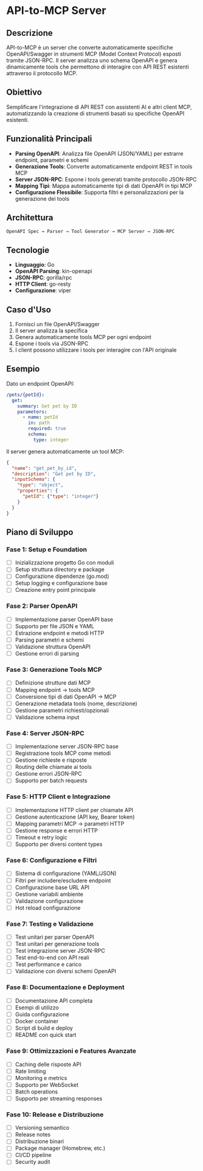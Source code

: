 # API-to-MCP Server

## Descrizione

API-to-MCP è un server che converte automaticamente specifiche OpenAPI/Swagger in strumenti MCP (Model Context Protocol) esposti tramite JSON-RPC. Il server analizza uno schema OpenAPI e genera dinamicamente tools che permettono di interagire con API REST esistenti attraverso il protocollo MCP.

## Obiettivo

Semplificare l'integrazione di API REST con assistenti AI e altri client MCP, automatizzando la creazione di strumenti basati su specifiche OpenAPI esistenti.

## Funzionalità Principali

- **Parsing OpenAPI**: Analizza file OpenAPI (JSON/YAML) per estrarre endpoint, parametri e schemi
- **Generazione Tools**: Converte automaticamente endpoint REST in tools MCP
- **Server JSON-RPC**: Espone i tools generati tramite protocollo JSON-RPC
- **Mapping Tipi**: Mappa automaticamente tipi di dati OpenAPI in tipi MCP
- **Configurazione Flessibile**: Supporta filtri e personalizzazioni per la generazione dei tools

## Architettura

```
OpenAPI Spec → Parser → Tool Generator → MCP Server → JSON-RPC
```

## Tecnologie

- **Linguaggio**: Go
- **OpenAPI Parsing**: kin-openapi
- **JSON-RPC**: gorilla/rpc
- **HTTP Client**: go-resty
- **Configurazione**: viper

## Caso d'Uso

1. Fornisci un file OpenAPI/Swagger
2. Il server analizza la specifica
3. Genera automaticamente tools MCP per ogni endpoint
4. Espone i tools via JSON-RPC
5. I client possono utilizzare i tools per interagire con l'API originale

## Esempio

Dato un endpoint OpenAPI:
```yaml
/pets/{petId}:
  get:
    summary: Get pet by ID
    parameters:
      - name: petId
        in: path
        required: true
        schema:
          type: integer
```

Il server genera automaticamente un tool MCP:
```json
{
  "name": "get_pet_by_id",
  "description": "Get pet by ID",
  "inputSchema": {
    "type": "object",
    "properties": {
      "petId": {"type": "integer"}
    }
  }
}
```

## Piano di Sviluppo

### Fase 1: Setup e Foundation
- [ ] Inizializzazione progetto Go con moduli
- [ ] Setup struttura directory e package
- [ ] Configurazione dipendenze (go.mod)
- [ ] Setup logging e configurazione base
- [ ] Creazione entry point principale

### Fase 2: Parser OpenAPI
- [ ] Implementazione parser OpenAPI base
- [ ] Supporto per file JSON e YAML
- [ ] Estrazione endpoint e metodi HTTP
- [ ] Parsing parametri e schemi
- [ ] Validazione struttura OpenAPI
- [ ] Gestione errori di parsing

### Fase 3: Generazione Tools MCP
- [ ] Definizione strutture dati MCP
- [ ] Mapping endpoint → tools MCP
- [ ] Conversione tipi di dati OpenAPI → MCP
- [ ] Generazione metadata tools (nome, descrizione)
- [ ] Gestione parametri richiesti/opzionali
- [ ] Validazione schema input

### Fase 4: Server JSON-RPC
- [ ] Implementazione server JSON-RPC base
- [ ] Registrazione tools MCP come metodi
- [ ] Gestione richieste e risposte
- [ ] Routing delle chiamate ai tools
- [ ] Gestione errori JSON-RPC
- [ ] Supporto per batch requests

### Fase 5: HTTP Client e Integrazione
- [ ] Implementazione HTTP client per chiamate API
- [ ] Gestione autenticazione (API key, Bearer token)
- [ ] Mapping parametri MCP → parametri HTTP
- [ ] Gestione response e errori HTTP
- [ ] Timeout e retry logic
- [ ] Supporto per diversi content types

### Fase 6: Configurazione e Filtri
- [ ] Sistema di configurazione (YAML/JSON)
- [ ] Filtri per includere/escludere endpoint
- [ ] Configurazione base URL API
- [ ] Gestione variabili ambiente
- [ ] Validazione configurazione
- [ ] Hot reload configurazione

### Fase 7: Testing e Validazione
- [ ] Test unitari per parser OpenAPI
- [ ] Test unitari per generazione tools
- [ ] Test integrazione server JSON-RPC
- [ ] Test end-to-end con API reali
- [ ] Test performance e carico
- [ ] Validazione con diversi schemi OpenAPI

### Fase 8: Documentazione e Deployment
- [ ] Documentazione API completa
- [ ] Esempi di utilizzo
- [ ] Guida configurazione
- [ ] Docker container
- [ ] Script di build e deploy
- [ ] README con quick start

### Fase 9: Ottimizzazioni e Features Avanzate
- [ ] Caching delle risposte API
- [ ] Rate limiting
- [ ] Monitoring e metrics
- [ ] Supporto per WebSocket
- [ ] Batch operations
- [ ] Supporto per streaming responses

### Fase 10: Release e Distribuzione
- [ ] Versioning semantico
- [ ] Release notes
- [ ] Distribuzione binari
- [ ] Package manager (Homebrew, etc.)
- [ ] CI/CD pipeline
- [ ] Security audit
